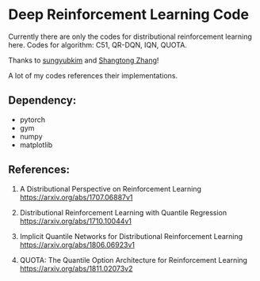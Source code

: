 # Deep Reinforcement Learning Code
Currently there are only the codes for distributional reinforcement learning here.
Codes for algorithm: C51, QR-DQN, IQN, QUOTA.

Thanks to [sungyubkim](<https://github.com/sungyubkim>) and [Shangtong Zhang](<https://github.com/ShangtongZhang>)!  

A lot of my codes references their implementations.

## Dependency:

* pytorch
* gym
* numpy
* matplotlib

## References:

1. A Distributional Perspective on Reinforcement Learning   https://arxiv.org/abs/1707.06887v1 

2. Distributional Reinforcement Learning with Quantile Regression   https://arxiv.org/abs/1710.10044v1

3. Implicit Quantile Networks for Distributional Reinforcement Learning   https://arxiv.org/abs/1806.06923v1

4. QUOTA: The Quantile Option Architecture for Reinforcement Learning  https://arxiv.org/abs/1811.02073v2
